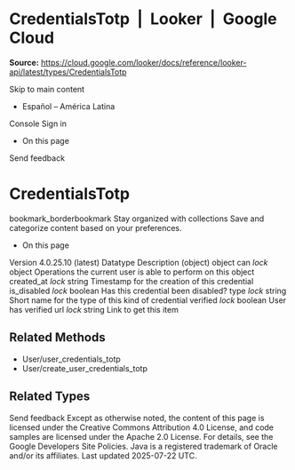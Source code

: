 # CredentialsTotp  |  Looker  |  Google Cloud

**Source:** https://cloud.google.com/looker/docs/reference/looker-api/latest/types/CredentialsTotp

Skip to main content 


  * Español – América Latina

Console  Sign in
  * On this page




Send feedback 
#  CredentialsTotp
bookmark_borderbookmark Stay organized with collections  Save and categorize content based on your preferences.
  * On this page


Version 4.0.25.10 (latest) 
Datatype
Description
(object)
object 
can
_lock_
object 
Operations the current user is able to perform on this object
created_at
_lock_
string 
Timestamp for the creation of this credential
is_disabled
_lock_
boolean 
Has this credential been disabled?
type
_lock_
string 
Short name for the type of this kind of credential
verified
_lock_
boolean 
User has verified
url
_lock_
string 
Link to get this item
## Related Methods
  * User/user_credentials_totp
  * User/create_user_credentials_totp


## Related Types
Send feedback 
Except as otherwise noted, the content of this page is licensed under the Creative Commons Attribution 4.0 License, and code samples are licensed under the Apache 2.0 License. For details, see the Google Developers Site Policies. Java is a registered trademark of Oracle and/or its affiliates.
Last updated 2025-07-22 UTC.


